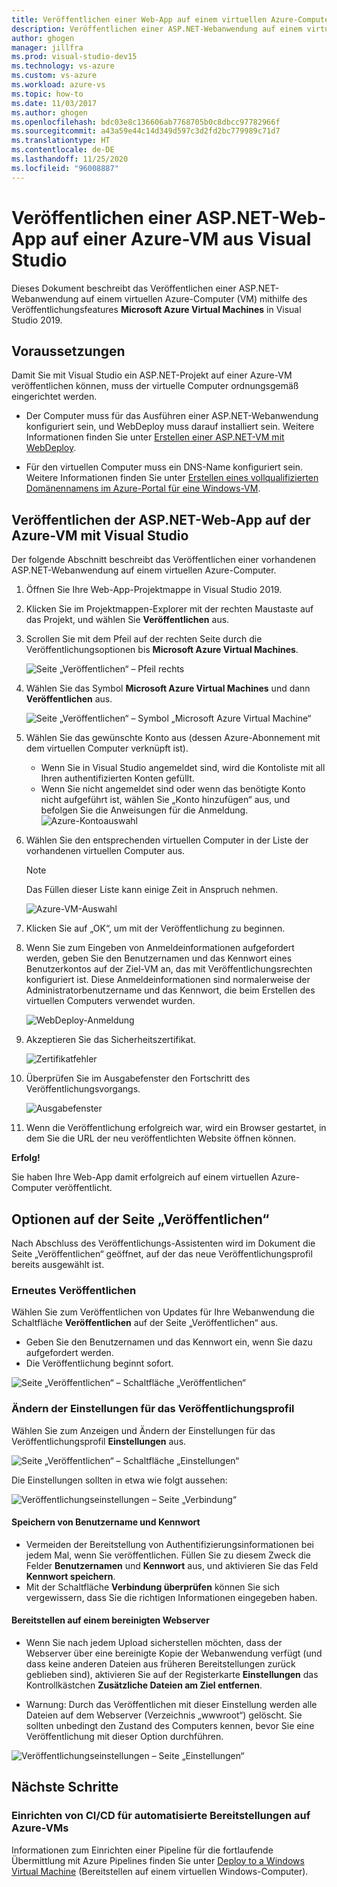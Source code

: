 ```yaml
---
title: Veröffentlichen einer Web-App auf einem virtuellen Azure-Computer aus Visual Studio
description: Veröffentlichen einer ASP.NET-Webanwendung auf einem virtuellen Azure-Computer aus Visual Studio
author: ghogen
manager: jillfra
ms.prod: visual-studio-dev15
ms.technology: vs-azure
ms.custom: vs-azure
ms.workload: azure-vs
ms.topic: how-to
ms.date: 11/03/2017
ms.author: ghogen
ms.openlocfilehash: bdc03e8c136606ab7768705b0c8dbcc97782966f
ms.sourcegitcommit: a43a59e44c14d349d597c3d2fd2bc779989c71d7
ms.translationtype: HT
ms.contentlocale: de-DE
ms.lasthandoff: 11/25/2020
ms.locfileid: "96008887"
---
```

# <a name="publish-an-aspnet-web-app-to-an-azure-vm-from-visual-studio"></a>Veröffentlichen einer ASP.NET-Web-App auf einer Azure-VM aus Visual Studio

Dieses Dokument beschreibt das Veröffentlichen einer ASP.NET-Webanwendung auf einem virtuellen Azure-Computer (VM) mithilfe des Veröffentlichungsfeatures **Microsoft Azure Virtual Machines** in Visual Studio 2019.  

## <a name="prerequisites"></a>Voraussetzungen
Damit Sie mit Visual Studio ein ASP.NET-Projekt auf einer Azure-VM veröffentlichen können, muss der virtuelle Computer ordnungsgemäß eingerichtet werden.

- Der Computer muss für das Ausführen einer ASP.NET-Webanwendung konfiguriert sein, und WebDeploy muss darauf installiert sein. Weitere Informationen finden Sie unter [Erstellen einer ASP.NET-VM mit WebDeploy](https://github.com/aspnet/Tooling/blob/AspNetVMs/docs/create-asp-net-vm-with-webdeploy.md).

- Für den virtuellen Computer muss ein DNS-Name konfiguriert sein. Weitere Informationen finden Sie unter [Erstellen eines vollqualifizierten Domänennamens im Azure-Portal für eine Windows-VM](portal-create-fqdn.md).

## <a name="publish-your-aspnet-web-app-to-the-azure-vm-using-visual-studio"></a>Veröffentlichen der ASP.NET-Web-App auf der Azure-VM mit Visual Studio
Der folgende Abschnitt beschreibt das Veröffentlichen einer vorhandenen ASP.NET-Webanwendung auf einem virtuellen Azure-Computer.

1. Öffnen Sie Ihre Web-App-Projektmappe in Visual Studio 2019.
2. Klicken Sie im Projektmappen-Explorer mit der rechten Maustaste auf das Projekt, und wählen Sie **Veröffentlichen** aus.
3. Scrollen Sie mit dem Pfeil auf der rechten Seite durch die Veröffentlichungsoptionen bis **Microsoft Azure Virtual Machines**.  

   ![Seite „Veröffentlichen“ – Pfeil rechts]

4. Wählen Sie das Symbol **Microsoft Azure Virtual Machines** und dann **Veröffentlichen** aus.

   ![Seite „Veröffentlichen“ – Symbol „Microsoft Azure Virtual Machine“]

5. Wählen Sie das gewünschte Konto aus (dessen Azure-Abonnement mit dem virtuellen Computer verknüpft ist).  
   - Wenn Sie in Visual Studio angemeldet sind, wird die Kontoliste mit all Ihren authentifizierten Konten gefüllt.  
   - Wenn Sie nicht angemeldet sind oder wenn das benötigte Konto nicht aufgeführt ist, wählen Sie „Konto hinzufügen“ aus, und befolgen Sie die Anweisungen für die Anmeldung.  
   ![Azure-Kontoauswahl]  

6. Wählen Sie den entsprechenden virtuellen Computer in der Liste der vorhandenen virtuellen Computer aus.

   > [!Note]
   > Das Füllen dieser Liste kann einige Zeit in Anspruch nehmen.

   ![Azure-VM-Auswahl]

7. Klicken Sie auf „OK“, um mit der Veröffentlichung zu beginnen.

8. Wenn Sie zum Eingeben von Anmeldeinformationen aufgefordert werden, geben Sie den Benutzernamen und das Kennwort eines Benutzerkontos auf der Ziel-VM an, das mit Veröffentlichungsrechten konfiguriert ist. Diese Anmeldeinformationen sind normalerweise der Administratorbenutzername und das Kennwort, die beim Erstellen des virtuellen Computers verwendet wurden.  

   ![WebDeploy-Anmeldung]

9. Akzeptieren Sie das Sicherheitszertifikat.

   ![Zertifikatfehler]

10. Überprüfen Sie im Ausgabefenster den Fortschritt des Veröffentlichungsvorgangs.

    ![Ausgabefenster]

11. Wenn die Veröffentlichung erfolgreich war, wird ein Browser gestartet, in dem Sie die URL der neu veröffentlichten Website öffnen können.

**Erfolg!**

Sie haben Ihre Web-App damit erfolgreich auf einem virtuellen Azure-Computer veröffentlicht.

## <a name="publish-page-options"></a>Optionen auf der Seite „Veröffentlichen“

Nach Abschluss des Veröffentlichungs-Assistenten wird im Dokument die Seite „Veröffentlichen“ geöffnet, auf der das neue Veröffentlichungsprofil bereits ausgewählt ist.

### <a name="re-publish"></a>Erneutes Veröffentlichen

Wählen Sie zum Veröffentlichen von Updates für Ihre Webanwendung die Schaltfläche **Veröffentlichen** auf der Seite „Veröffentlichen“ aus.  
- Geben Sie den Benutzernamen und das Kennwort ein, wenn Sie dazu aufgefordert werden.  
- Die Veröffentlichung beginnt sofort.

![Seite „Veröffentlichen“ – Schaltfläche „Veröffentlichen“]

### <a name="modify-publish-profile-settings"></a>Ändern der Einstellungen für das Veröffentlichungsprofil

Wählen Sie zum Anzeigen und Ändern der Einstellungen für das Veröffentlichungsprofil **Einstellungen** aus.  

![Seite „Veröffentlichen“ – Schaltfläche „Einstellungen“]

Die Einstellungen sollten in etwa wie folgt aussehen:  

![Veröffentlichungseinstellungen – Seite „Verbindung“]

#### <a name="save-user-name-and-password"></a>Speichern von Benutzername und Kennwort
- Vermeiden der Bereitstellung von Authentifizierungsinformationen bei jedem Mal, wenn Sie veröffentlichen. Füllen Sie zu diesem Zweck die Felder **Benutzernamen** und **Kennwort** aus, und aktivieren Sie das Feld **Kennwort speichern**.
- Mit der Schaltfläche **Verbindung überprüfen** können Sie sich vergewissern, dass Sie die richtigen Informationen eingegeben haben.

#### <a name="deploy-to-clean-web-server"></a>Bereitstellen auf einem bereinigten Webserver

- Wenn Sie nach jedem Upload sicherstellen möchten, dass der Webserver über eine bereinigte Kopie der Webanwendung verfügt (und dass keine anderen Dateien aus früheren Bereitstellungen zurück geblieben sind), aktivieren Sie auf der Registerkarte **Einstellungen** das Kontrollkästchen **Zusätzliche Dateien am Ziel entfernen**.

- Warnung: Durch das Veröffentlichen mit dieser Einstellung werden alle Dateien auf dem Webserver (Verzeichnis „wwwroot“) gelöscht. Sie sollten unbedingt den Zustand des Computers kennen, bevor Sie eine Veröffentlichung mit dieser Option durchführen. 

![Veröffentlichungseinstellungen – Seite „Einstellungen“]

## <a name="next-steps"></a>Nächste Schritte

### <a name="set-up-cicd-for-automated-deployment-to-azure-vm"></a>Einrichten von CI/CD für automatisierte Bereitstellungen auf Azure-VMs

Informationen zum Einrichten einer Pipeline für die fortlaufende Übermittlung mit Azure Pipelines finden Sie unter [Deploy to a Windows Virtual Machine](/vsts/build-release/apps/cd/deploy-webdeploy-iis-deploygroups) (Bereitstellen auf einem virtuellen Windows-Computer).

[VM Overview - DNS Name]: ../../../includes/media/publish-web-app-from-visual-studio/VMOverviewDNSName.png
[IP Address Config - DNS Name]: ../../../includes/media/publish-web-app-from-visual-studio/IPAddressConfigDNSName.png
[VM Overview - DNS Configured]: ../../../includes/media/publish-web-app-from-visual-studio/VMOverviewDNSConfigured.png
[Seite „Veröffentlichen“ – Pfeil rechts]: ../../../includes/media/publish-web-app-from-visual-studio/PublishPageRightArrow.png
[Seite „Veröffentlichen“ – Symbol „Microsoft Azure Virtual Machine“]: ../../../includes/media/publish-web-app-from-visual-studio/PublishPageMicrosoftAzureVirtualMachineIcon.png
[Azure-Kontoauswahl]: ../../../includes/media/publish-web-app-from-visual-studio/ChooseVM-SelectAccount.png
[Azure-VM-Auswahl]: ../../../includes/media/publish-web-app-from-visual-studio/ChooseVM-SelectVM.png
[WebDeploy-Anmeldung]: ../../../includes/media/publish-web-app-from-visual-studio/WebDeployLogin.png
[Zertifikatfehler]: ../../../includes/media/publish-web-app-from-visual-studio/CertificateError.png
[Ausgabefenster]: ../../../includes/media/publish-web-app-from-visual-studio/OutputWindow.png
[Seite „Veröffentlichen“ – Schaltfläche „Veröffentlichen“]: ../../../includes/media/publish-web-app-from-visual-studio/PublishPagePublishButton.png
[Seite „Veröffentlichen“ – Schaltfläche „Einstellungen“]: ../../../includes/media/publish-web-app-from-visual-studio/PublishPageSettingsButton.png
[Veröffentlichungseinstellungen – Seite „Verbindung“]: ../../../includes/media/publish-web-app-from-visual-studio/PublishSettingsConnectionPage.png
[Veröffentlichungseinstellungen – Seite „Einstellungen“]: ../../../includes/media/publish-web-app-from-visual-studio/PublishSettingsSettingsPage.png
